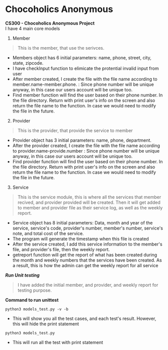 # Chocoholics Anonymous

**CS300 - Chocoholics Anonymous Project**<br />
I have 4 main core models<br />
1. Member
> This is the member, that use the serivces. 

- Members object has 6 initial parameters: name, phone, street, city, state, zipcode.
- I have checkInput function to elimicate the protential invalid input from user
- After member created, I create the file with the file name according to member.name-member.phone.
: Since phone number will be unique anyway, in this case our users account will be unique too.
- Find member function will find the user based on their phone number. In the file directory. Return with print user's info on the screen and also return the file name to the function. In case we would need to modify the file in the future.

2. Provider
> This is the provider, that provide the service to member

- Provider object has 3 initial parameters: name, phone, department.
- After the provider created, I create the file with the file name according to provider.name-provide.number
: Since phone number will be unique anyway, in this case our users account will be unique too.
- Find provider function will find the user based on their phone number. In the file directory. Return with print user's info on the screen and also return the file name to the function. In case we would need to modify the file in the future.

3. Service
> This is the service module, this is where all the services that member recived, and provider provided will be created. Then it will get added to member and provider file as their service log, as well as the weekly report.
- Service object has 8 initial parameters: Data, month and year of the service, service's code, provider's number, member's number, service's note, and total cost of the service.
- The program will generate the timestamp when this file is created
- After the service created, I add this service information to the member's file, and provider's file, then the weekly report.
- getreport function will get the report of what has been created during the month and weekly numbers that the services have been created. As a result, this is how the admin can get the weekly report for all service

***Run Unit testing***<br />
> I have added the initial member, and provider, and weekly report for testing purpose. 

**Command to run unittest**<br />

```
python3 models_test.py -v -b
```
- This will show you all the test cases, and each test's result.
However, this will hide the print statement


```
python3 models_test.py
```
- This will run all the test with print statement



